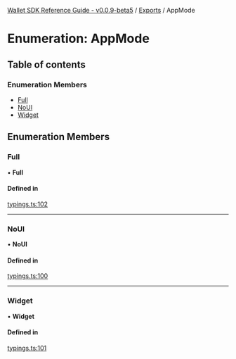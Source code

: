 [Wallet SDK Reference Guide - v0.0.9-beta5](../README.md) / [Exports](../modules.md) / AppMode

# Enumeration: AppMode

## Table of contents

### Enumeration Members

- [Full](AppMode.md#full)
- [NoUI](AppMode.md#noui)
- [Widget](AppMode.md#widget)

## Enumeration Members

### Full

• **Full**

#### Defined in

[typings.ts:102](https://github.com/arcana-network/wallet/blob/6f4dd20/src/typings.ts#L102)

---

### NoUI

• **NoUI**

#### Defined in

[typings.ts:100](https://github.com/arcana-network/wallet/blob/6f4dd20/src/typings.ts#L100)

---

### Widget

• **Widget**

#### Defined in

[typings.ts:101](https://github.com/arcana-network/wallet/blob/6f4dd20/src/typings.ts#L101)
